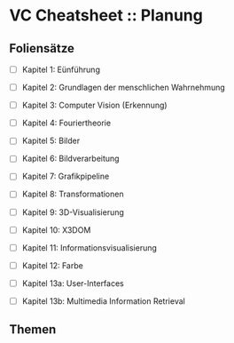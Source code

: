 # VC Cheatsheet :: Planung

## Foliensätze

* [ ] Kapitel 1: Eünführung
* [ ] Kapitel 2: Grundlagen der menschlichen Wahrnehmung
* [ ] Kapitel 3: Computer Vision (Erkennung)
* [ ] Kapitel 4: Fouriertheorie
* [ ] Kapitel 5: Bilder
* [ ] Kapitel 6: Bildverarbeitung
* [ ] Kapitel 7: Grafikpipeline
* [ ] Kapitel 8: Transformationen
* [ ] Kapitel 9: 3D-Visualisierung
* [ ] Kapitel 10: X3DOM
* [ ] Kapitel 11: Informationsvisualisierung
* [ ] Kapitel 12: Farbe
* [ ] Kapitel 13a: User-Interfaces
* [ ] Kapitel 13b: Multimedia Information Retrieval



## Themen
